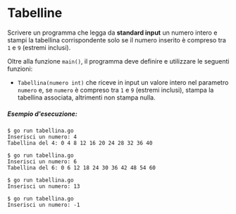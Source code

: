 # Tabelline

Scrivere un programma che legga da **standard input** un numero intero e stampi la tabellina corrispondente solo se il numero inserito è compreso tra `1` e `9` (estremi inclusi).

Oltre alla funzione `main()`, il programma deve definire e utilizzare le seguenti funzioni:
* `Tabellina(numero int)` che riceve in input un valore intero nel parametro `numero` e, se `numero` è compreso tra `1` e `9` (estremi inclusi), stampa la tabellina associata, altrimenti non stampa nulla.

##### Esempio d'esecuzione:

```text
$ go run tabellina.go 
Inserisci un numero: 4
Tabellina del 4: 0 4 8 12 16 20 24 28 32 36 40

$ go run tabellina.go
Inserisci un numero: 6
Tabellina del 6: 0 6 12 18 24 30 36 42 48 54 60

$ go run tabellina.go
Inserisci un numero: 13

$ go run tabellina.go
Inserisci un numero: -1
```
